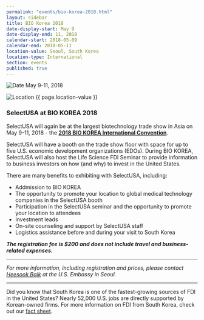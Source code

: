 ```yaml
---
permalink: "events/bio-korea-2018.html"
layout: sidebar
title: BIO Korea 2018
date-display-start: May 9
date-display-end: 11, 2018
calendar-start: 2018-05-09
calendar-end: 2018-05-11
location-value: Seoul, South Korea
location-type: International
section: events
published: true
---
```


![Date](https://google.github.io/material-design-icons/action/svg/design/ic_event_24px.svg "Date") May 9-11, 2018

![Location](http://google.github.io/material-design-icons/social/svg/design/ic_location_city_24px.svg "Location") {{ page.location-value }}

### SelectUSA at BIO KOREA 2018

SelectUSA will again be at the largest biotechnology trade show in Asia on May 9-11, 2018 - the **[2018 BIO KOREA International Convention](http://www.biokorea.org/e_default.asp?pLn=Eng)**.

SelectUSA will have a booth on the trade show floor with space for up to five U.S. economic development organizations (EDOs). During BIO KOREA, SelectUSA will also host the Life Science FDI Seminar to provide information to business investors on how (and why) to invest in the United States.

There are many benefits to exhibiting with SelectUSA, including:

* Addmission to BIO KOREA
* The opportunity to promote your location to global medical technology companies in the SelectUSA booth
* Participation in the SelectUSA seminar and the opportunity to promote your location to attendees 
* Investment leads
* On-site counseling and support by SelectUSA staff
* Logistics assistance before and during your visit to South Korea

_**The registration fee is $200 and does not include travel and business-related expenses.**_

---

_For more information, including registration and prices, please contact [Heesook Baik](mailto:heesook.baik@trade.gov) at the U.S. Embassy in Seoul._

---

Did you know that South Korea is one of the fastest-growing sources of FDI in the United States? Nearly 52,000 U.S. jobs are directly supported by Korean-owned firms. For more information on FDI from South Korea, check out our [fact sheet](http://www.selectusa.gov/country-fact-sheets/South_Korea_Fact_Sheet.pdf).
